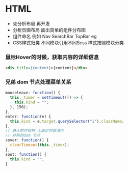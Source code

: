 # HTML

* 先分析布局 再开发
* 分析页面布局 画出简单的组件分布图
* 组件命名 例如 Nav SearchBar TopBar eg
* CSS样式归类 不同模块引用不同Scss 样式按照模块分类


### 鼠标Hover的时候，获取内容的详细信息
```html
<div title={content}>{content}</div>
```

### 兄弟 dom 节点处理菜单关系
```javascript
mouseleave: function() {
  this._timer = setTimeout(() => {
    this.kind = "";
  }, 150);
},
enter: function(e) {
  this.kind = e.target.querySelector("i").className;
},
// 进入的时候把 上面定时器清空
// 并列的dom 节点
sover: function() {
  clearTimeout(this._timer);
},
sout: function() {
  this.kind = "";
}
```
